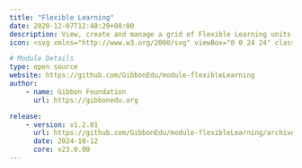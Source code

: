 ```yaml
---
title: "Flexible Learning"
date: 2020-12-07T12:40:29+08:00
description: View, create and manage a grid of Flexible Learning units that participants can complete at any time and in any order.
icon: <svg xmlns="http://www.w3.org/2000/svg" viewBox="0 0 24 24" class="w-8"><path class="fill-current" d="M5 13h4a2 2 0 0 1 2 2v4a2 2 0 0 1-2 2H5a2 2 0 0 1-2-2v-4c0-1.1.9-2 2-2zm10 0h4a2 2 0 0 1 2 2v4a2 2 0 0 1-2 2h-4a2 2 0 0 1-2-2v-4c0-1.1.9-2 2-2zM5 3h4a2 2 0 0 1 2 2v4a2 2 0 0 1-2 2H5a2 2 0 0 1-2-2V5c0-1.1.9-2 2-2z"></path><path class="fill-primary" d="M18 6h2a1 1 0 0 1 0 2h-2v2a1 1 0 0 1-2 0V8h-2a1 1 0 0 1 0-2h2V4a1 1 0 0 1 2 0v2z"></path></svg>

# Module Details
type: open source
website: https://github.com/GibbonEdu/module-flexibleLearning
author:
    - name: Gibbon Foundation
      url: https://gibbonedu.org

release:
    - version: v1.2.01
      url: https://github.com/GibbonEdu/module-flexibleLearning/archive/v1.2.01.zip
      date: 2024-10-12
      core: v23.0.00
---
```

